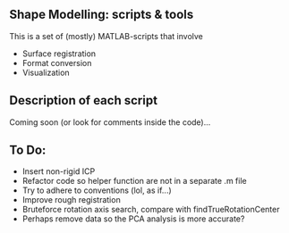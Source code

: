 <h2>Shape Modelling: scripts & tools</h2>
<p>This is a set of (mostly) MATLAB-scripts that involve</p>

<ul>
<li>Surface registration</li>
<li>Format conversion</li>
<li>Visualization</li>
</ul>

<h2>Description of each script</h2>
Coming soon (or look for comments inside the code)...

<h2>To Do:</h2>
<ul>
<li>Insert non-rigid ICP</li>
<li>Refactor code so helper function are not in a separate .m file</li>
<li>Try to adhere to conventions (lol, as if...)</li>
<li>Improve rough registration</li>
<li>Bruteforce rotation axis search, compare with findTrueRotationCenter</li>
<li>Perhaps remove data so the PCA analysis is more accurate? </li>
</ul>
